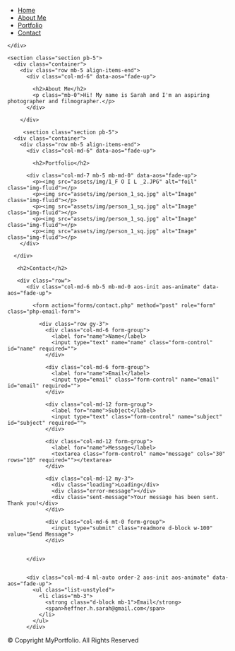 
<html lang="en">

<head>
  <meta charset="utf-8">
  <meta content="width=device-width, initial-scale=1.0" name="viewport">

  <title> Sarah Heffner - About</title>
  <meta content="" name="description">
  <meta content="" name="keywords">

  <!-- Favicons -->
  <link href="assets/img/favicon.png" rel="icon">
  <link href="assets/img/apple-touch-icon.png" rel="apple-touch-icon">

  <!-- Google Fonts -->
  <link href="https://fonts.googleapis.com/css?family=https://fonts.googleapis.com/css?family=Inconsolata:400,500,600,700|Raleway:400,400i,500,500i,600,600i,700,700i" rel="stylesheet">

  <!-- Vendor CSS Files -->
  <link href="assets/vendor/aos/aos.css" rel="stylesheet">
  <link href="assets/vendor/bootstrap/css/bootstrap.min.css" rel="stylesheet">
  <link href="assets/vendor/bootstrap-icons/bootstrap-icons.css" rel="stylesheet">
  <link href="assets/vendor/swiper/swiper-bundle.min.css" rel="stylesheet">

  <!-- Template Main CSS File -->
  <link href="assets/css/style.css" rel="stylesheet">

  <!-- =======================================================
  * Template Name: MyPortfolio - v4.1.0
  * Template URL: https://bootstrapmade.com/myportfolio-bootstrap-portfolio-website-template/
  * Author: BootstrapMade.com
  * License: https://bootstrapmade.com/license/
  ======================================================== -->
</head>

<body>

  <!-- ======= Navbar ======= -->
  <div class="collapse navbar-collapse custom-navmenu" id="main-navbar">
    <div class="container py-2 py-md-5">
      <div class="row align-items-start">
        <div class="col-md-2">
          <ul class="custom-menu">
            <li><a href="index.html">Home</a></li>
            <li class="active"><a href="about.html">About Me</a></li>
            <li><a href="portfolio.html">Portfolio</a></li>
            <li><a href="contact.html">Contact</a></li>
          </ul>
        </div>
        <div class="col-md-6 d-none d-md-block  mr-auto">
          <div class="tweet d-flex">
            <span class="bi bi-twitter text-white mt-2 mr-3"></span>
            <div>
            </div>
          </div>
        </div>
        <div class="col-md-4 d-none d-md-block">
        </div>
      </div>

    </div>
  </div>


  <main id="main">

    <section class="section pb-5">
      <div class="container">
        <div class="row mb-5 align-items-end">
          <div class="col-md-6" data-aos="fade-up">

            <h2>About Me</h2>
            <p class="mb-0">Hi! My name is Sarah and I'm an aspiring photographer and filmographer.</p>
          </div>

        </div>

         <section class="section pb-5">
      <div class="container">
        <div class="row mb-5 align-items-end">
          <div class="col-md-6" data-aos="fade-up">

            <h2>Portfolio</h2>

          <div class="col-md-7 mb-5 mb-md-0" data-aos="fade-up">
            <p><img src="assets/img/1_F O I L _2.JPG" alt="foil" class="img-fluid"></p>
            <p><img src="assets/img/person_1_sq.jpg" alt="Image" class="img-fluid"></p>
            <p><img src="assets/img/person_1_sq.jpg" alt="Image" class="img-fluid"></p>
            <p><img src="assets/img/person_1_sq.jpg" alt="Image" class="img-fluid"></p>
            <p><img src="assets/img/person_1_sq.jpg" alt="Image" class="img-fluid"></p>
        </div>

      </div>
      
       <h2>Contact</h2>
       
       <div class="row">
          <div class="col-md-6 mb-5 mb-md-0 aos-init aos-animate" data-aos="fade-up">

            <form action="forms/contact.php" method="post" role="form" class="php-email-form">

              <div class="row gy-3">
                <div class="col-md-6 form-group">
                  <label for="name">Name</label>
                  <input type="text" name="name" class="form-control" id="name" required="">
                </div>
                
                <div class="col-md-6 form-group">
                  <label for="name">Email</label>
                  <input type="email" class="form-control" name="email" id="email" required="">
                </div>
                
                <div class="col-md-12 form-group">
                  <label for="name">Subject</label>
                  <input type="text" class="form-control" name="subject" id="subject" required="">
                </div>
                
                <div class="col-md-12 form-group">
                  <label for="name">Message</label>
                  <textarea class="form-control" name="message" cols="30" rows="10" required=""></textarea>
                </div>

                <div class="col-md-12 my-3">
                  <div class="loading">Loading</div>
                  <div class="error-message"></div>
                  <div class="sent-message">Your message has been sent. Thank you!</div>
                </div>

                <div class="col-md-6 mt-0 form-group">
                  <input type="submit" class="readmore d-block w-100" value="Send Message">
                </div>


          </div>
          

          <div class="col-md-4 ml-auto order-2 aos-init aos-animate" data-aos="fade-up">
            <ul class="list-unstyled">
              <li class="mb-3">
                <strong class="d-block mb-1">Email</strong>
                <span>heffner.h.sarah@gmail.com</span>
              </li>
            </ul>
          </div>

  <!-- End #main -->

  <!-- ======= Footer ======= -->
  <footer class="footer" role="contentinfo">
    <div class="container">
      <div class="row">
        <div class="col-sm-6">
          <p class="mb-1">&copy; Copyright MyPortfolio. All Rights Reserved</p>
          <div class="credits">
 

  <a href="#" class="back-to-top d-flex align-items-center justify-content-center"><i class="bi bi-arrow-up-short"></i></a>

  <!-- Vendor JS Files -->
  <script src="assets/vendor/aos/aos.js"></script>
  <script src="assets/vendor/bootstrap/js/bootstrap.bundle.min.js"></script>
  <script src="assets/vendor/isotope-layout/isotope.pkgd.min.js"></script>
  <script src="assets/vendor/php-email-form/validate.js"></script>
  <script src="assets/vendor/swiper/swiper-bundle.min.js"></script>

  <!-- Template Main JS File -->
  <script src="assets/js/main.js"></script>
